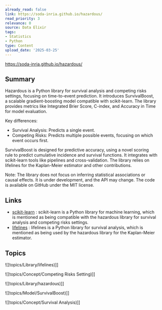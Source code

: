 ```yaml
---
already_read: false
link: https://soda-inria.github.io/hazardous/
read_priority: 3
relevance: 0
source: Data Elixir
tags:
- Statistics
- Python
type: Content
upload_date: '2025-03-25'
---
```


https://soda-inria.github.io/hazardous/
## Summary

Hazardous is a Python library for survival analysis and competing risks settings, focusing on time-to-event prediction. It introduces SurvivalBoost, a scalable gradient-boosting model compatible with scikit-learn. The library provides metrics like Integrated Brier Score, C-index, and Accuracy in Time for model evaluation.

Key differences:
- Survival Analysis: Predicts a single event.
- Competing Risks: Predicts multiple possible events, focusing on which event occurs first.

SurvivalBoost is designed for predictive accuracy, using a novel scoring rule to predict cumulative incidence and survival functions. It integrates with scikit-learn tools like pipelines and cross-validation. The library relies on lifelines for the Kaplan-Meier estimator and other contributions.

Note: The library does not focus on inferring statistical associations or causal effects. It is under development, and the API may change. The code is available on GitHub under the MIT license.
## Links

- [scikit-learn](https://scikit-learn.org) : scikit-learn is a Python library for machine learning, which is mentioned as being compatible with the hazardous library for survival analysis and competing risks settings.
- [lifelines](https://lifelines.readthedocs.io/en/latest/) : lifelines is a Python library for survival analysis, which is mentioned as being used by the hazardous library for the Kaplan-Meier estimator.

## Topics

![[topics/Library/lifelines)]]

![[topics/Concept/Competing Risks Setting)]]

![[topics/Library/hazardous)]]

![[topics/Model/SurvivalBoost)]]

![[topics/Concept/Survival Analysis)]]